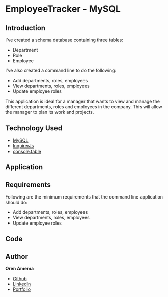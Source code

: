 # EmployeeTracker - MySQL

## Introduction

I've created a schema database containing three tables:
* Department
* Role
* Employee

I've also created a command line to do the following:

* Add departments, roles, employees
* View departments, roles, employees
* Update employee roles

This application is ideal for a manager that wants to view and manage the different departments, roles and employees in the company. This will allow the manager to plan its work and projects.

## Technology Used
* [MySQL](https://www.npmjs.com/package/mysql)
* [InquirerJs](https://www.npmjs.com/package/inquirer/v/0.2.3)
* [console.table](https://www.npmjs.com/package/console.table)
## Application

## Requirements

Following are the minimum requirements that the command line application should do:
  * Add departments, roles, employees
  * View departments, roles, employees
  * Update employee roles

## Code

## Author

**Oren Amema**

* [Github](https://github.com/orenamema)
* [LinkedIn](https://www.linkedin.com/in/oren-amematekpo-b7a12b13)
* [Portfolio](https://orenamema.github.io/UpdatedPortfolio/)
